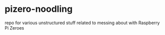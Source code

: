 # pizero-noodling
repo for various unstructured stuff related to messing about with Raspberry Pi Zeroes
